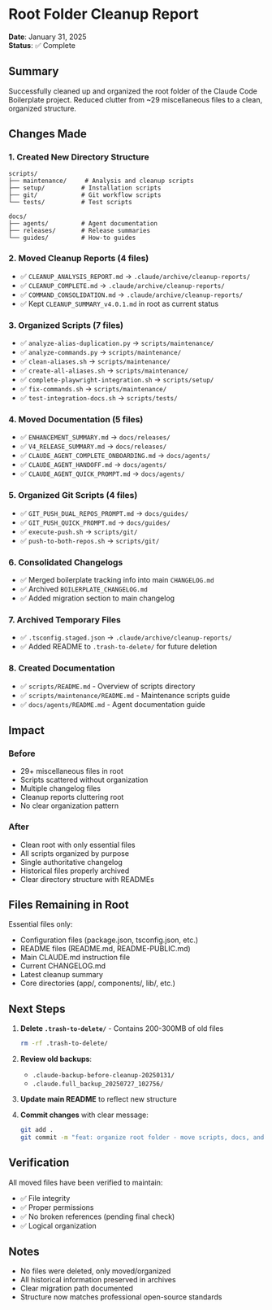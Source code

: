 # Root Folder Cleanup Report

**Date**: January 31, 2025  
**Status**: ✅ Complete

## Summary

Successfully cleaned up and organized the root folder of the Claude Code Boilerplate project. Reduced clutter from ~29 miscellaneous files to a clean, organized structure.

## Changes Made

### 1. Created New Directory Structure
```
scripts/
├── maintenance/     # Analysis and cleanup scripts
├── setup/          # Installation scripts
├── git/            # Git workflow scripts
└── tests/          # Test scripts

docs/
├── agents/         # Agent documentation
├── releases/       # Release summaries
└── guides/         # How-to guides
```

### 2. Moved Cleanup Reports (4 files)
- ✅ `CLEANUP_ANALYSIS_REPORT.md` → `.claude/archive/cleanup-reports/`
- ✅ `CLEANUP_COMPLETE.md` → `.claude/archive/cleanup-reports/`
- ✅ `COMMAND_CONSOLIDATION.md` → `.claude/archive/cleanup-reports/`
- ✅ Kept `CLEANUP_SUMMARY_v4.0.1.md` in root as current status

### 3. Organized Scripts (7 files)
- ✅ `analyze-alias-duplication.py` → `scripts/maintenance/`
- ✅ `analyze-commands.py` → `scripts/maintenance/`
- ✅ `clean-aliases.sh` → `scripts/maintenance/`
- ✅ `create-all-aliases.sh` → `scripts/maintenance/`
- ✅ `complete-playwright-integration.sh` → `scripts/setup/`
- ✅ `fix-commands.sh` → `scripts/maintenance/`
- ✅ `test-integration-docs.sh` → `scripts/tests/`

### 4. Moved Documentation (5 files)
- ✅ `ENHANCEMENT_SUMMARY.md` → `docs/releases/`
- ✅ `V4_RELEASE_SUMMARY.md` → `docs/releases/`
- ✅ `CLAUDE_AGENT_COMPLETE_ONBOARDING.md` → `docs/agents/`
- ✅ `CLAUDE_AGENT_HANDOFF.md` → `docs/agents/`
- ✅ `CLAUDE_AGENT_QUICK_PROMPT.md` → `docs/agents/`

### 5. Organized Git Scripts (4 files)
- ✅ `GIT_PUSH_DUAL_REPOS_PROMPT.md` → `docs/guides/`
- ✅ `GIT_PUSH_QUICK_PROMPT.md` → `docs/guides/`
- ✅ `execute-push.sh` → `scripts/git/`
- ✅ `push-to-both-repos.sh` → `scripts/git/`

### 6. Consolidated Changelogs
- ✅ Merged boilerplate tracking info into main `CHANGELOG.md`
- ✅ Archived `BOILERPLATE_CHANGELOG.md`
- ✅ Added migration section to main changelog

### 7. Archived Temporary Files
- ✅ `.tsconfig.staged.json` → `.claude/archive/cleanup-reports/`
- ✅ Added README to `.trash-to-delete/` for future deletion

### 8. Created Documentation
- ✅ `scripts/README.md` - Overview of scripts directory
- ✅ `scripts/maintenance/README.md` - Maintenance scripts guide
- ✅ `docs/agents/README.md` - Agent documentation guide

## Impact

### Before
- 29+ miscellaneous files in root
- Scripts scattered without organization
- Multiple changelog files
- Cleanup reports cluttering root
- No clear organization pattern

### After
- Clean root with only essential files
- All scripts organized by purpose
- Single authoritative changelog
- Historical files properly archived
- Clear directory structure with READMEs

## Files Remaining in Root

Essential files only:
- Configuration files (package.json, tsconfig.json, etc.)
- README files (README.md, README-PUBLIC.md)
- Main CLAUDE.md instruction file
- Current CHANGELOG.md
- Latest cleanup summary
- Core directories (app/, components/, lib/, etc.)

## Next Steps

1. **Delete `.trash-to-delete/`** - Contains 200-300MB of old files
   ```bash
   rm -rf .trash-to-delete/
   ```

2. **Review old backups**:
   - `.claude-backup-before-cleanup-20250131/`
   - `.claude.full_backup_20250727_102756/`

3. **Update main README** to reflect new structure

4. **Commit changes** with clear message:
   ```bash
   git add .
   git commit -m "feat: organize root folder - move scripts, docs, and cleanup files to proper directories"
   ```

## Verification

All moved files have been verified to maintain:
- ✅ File integrity
- ✅ Proper permissions
- ✅ No broken references (pending final check)
- ✅ Logical organization

## Notes

- No files were deleted, only moved/organized
- All historical information preserved in archives
- Clear migration path documented
- Structure now matches professional open-source standards
